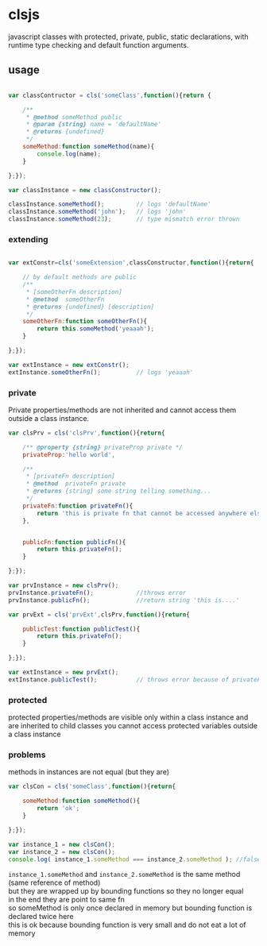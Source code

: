 # clsjs
javascript classes with protected, private, public, static declarations, with runtime type checking and default function arguments.


## usage

```js

var classContructor = cls('someClass',function(){return {

    /**
     * @method someMethod public
     * @param {string} name = 'defaultName'
     * @returns {undefined}
     */
    someMethod:function someMethod(name){
        console.log(name);
    }

};});

var classInstance = new classConstructor();

classInstance.someMethod();         // logs 'defaultName'
classInstance.someMethod('john');   // logs 'john'
classInstance.someMethod(23);       // type mismatch error thrown

```

### extending

```js

var extConstr=cls('someExtension',classConstructor,function(){return{

    // by default methods are public
    /**
     * [someOtherFn description]
     * @method  someOtherFn
     * @returns {undefined} [description]
     */
    someOtherFn:function someOtherFn(){
        return this.someMethod('yeaaah');
    }

};});

var extInstance = new extConstr();
extInstance.someOtherFn();          // logs 'yeaaah'

```

### private

Private properties/methods are not inherited and cannot access them outside a class instance.

```js
var clsPrv = cls('clsPrv',function(){return{

    /** @property {string} privateProp private */
    privateProp:'hello world',

    /**
     * [privateFn description]
     * @method  privateFn private
     * @returns {string} some string telling something...
     */
    privateFn:function privateFn(){
        return 'this is private fn that cannot be accessed anywhere else outside this instance';
    },


    publicFn:function publicFn(){
        return this.privateFn();
    }

};});

var prvInstance = new clsPrv();
prvInstance.privateFn();            //throws error
prvInstance.publicFn();             //return string 'this is....'

var prvExt = cls('prvExt',clsPrv,function(){return{

    publicTest:function publicTest(){
        return this.privateFn();
    }

};});

var extInstance = new prvExt();
extInstance.publicTest();           // throws error because of privateFn does not exist in this instance
```

### protected

protected properties/methods are visible only within a class instance and are inherited to child classes
you cannot access protected variables outside a class instance


### problems
methods in instances are not equal (but they are)
```js
var clsCon = cls('someClass',function(){return{

    someMethod:function someMethod(){
        return 'ok';
    }

};});

var instance_1 = new clsCon();
var instance_2 = new clsCon();
console.log( instance_1.someMethod === instance_2.someMethod ); //false
```
`instance_1.someMethod` and `instance_2.someMethod` is the same method (same reference of method)  
but they are wrapped up by bounding functions so they no longer equal  
in the end they are point to same fn  
so someMethod is only once declared in memory but bounding function is declared twice here  
this is ok because bounding function is very small and do not eat a lot of memory  
